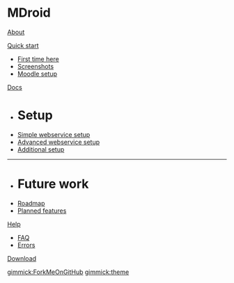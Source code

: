 # MDroid

[About](index.md)

[Quick start]()

  * [First time here](first-time.md)
  * [Screenshots](screenshots.md)
  * [Moodle setup](moodle-setup.md)

[Docs]()

  * # Setup
  * [Simple webservice setup](simple-webservices-setup.md)
  * [Advanced webservice setup](advanced-webservices-setup.md)
  * [Additional setup](additional-setup.md) 

  - - - -
  * # Future work 
  * [Roadmap](todo.md)
  * [Planned features](features.md)

[Help]()

  * [FAQ](faq.md)
  * [Errors](errors.md)

[Download](download.md)

[gimmick:ForkMeOnGitHub](http://www.github.com/praveendath92/MDroid)
[gimmick:theme](united)
